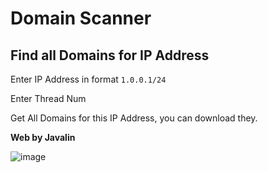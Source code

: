 # Domain Scanner

## Find all Domains for IP Address

Enter IP Address in format `1.0.0.1/24`

Enter Thread Num

Get All Domains for this IP Address, you can download they.

**Web by Javalin**

![image](https://github.com/Davidchanz/DomainScanner/assets/92250001/3a79886e-10f5-42e8-9ddf-c7b5f3965bbf)
